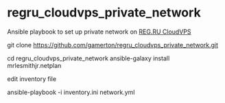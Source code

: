# regru_cloudvps_private_network

Ansible playbook to set up private network on [REG.RU CloudVPS](https://www.reg.ru/vps/cloud/?rlink=reflink-6314721)

git clone https://github.com/gamerton/regru_cloudvps_private_network.git


cd regru_cloudvps_private_network
ansible-galaxy install mrlesmithjr.netplan

edit inventory file

ansible-playbook -i inventory.ini network.yml

